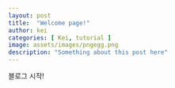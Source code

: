 ```yaml
---
layout: post
title:  "Welcome page!"
author: kei
categories: [ Kei, tutorial ]
image: assets/images/pngegg.png
description: "Something about this post here"
---
```

블로그 시작!
